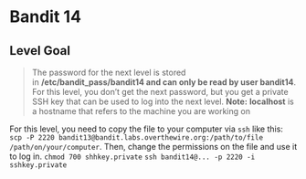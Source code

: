 # Bandit 14

## Level Goal

> The password for the next level is stored in **/etc/bandit_pass/bandit14 and can only be read by user bandit14**. For this level, you don’t get the next password, but you get a private SSH key that can be used to log into the next level. **Note:** **localhost** is a hostname that refers to the machine you are working on

For this level, you need to copy the file to your computer via `ssh` like this: `scp -P 2220 bandit13@bandit.labs.overthewire.org:/path/to/file /path/on/your/computer`. Then, change the permissions on the file and use it to log in.
`chmod 700 shhkey.private`
`ssh bandit14@... -p 2220 -i sshkey.private`
